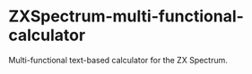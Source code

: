 # ZXSpectrum-multi-functional-calculator
Multi-functional text-based calculator for the ZX Spectrum. 
